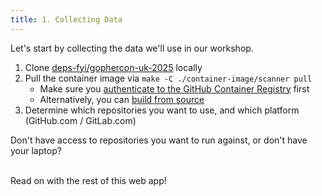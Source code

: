 ```yaml
---
title: 1. Collecting Data
---
```

Let's start by collecting the data we'll use in our workshop.

1. Clone [deps-fyi/gophercon-uk-2025](https://github.com/deps-fyi/gophercon-uk-2025) locally
1. Pull the container image via `make -C ./container-image/scanner pull`
    - Make sure you [authenticate to the GitHub Container Registry](https://docs.github.com/en/packages/working-with-a-github-packages-registry/working-with-the-container-registry) first
    - Alternatively, you can [build from source](https://github.com/deps-fyi/gophercon-uk-2025#building-from-source)
1. Determine which repositories you want to use, and which platform (GitHub.com / GitLab.com)

<Alert status=info>
Don't have access to repositories you want to run against, or don't have your laptop?

<br>

<br>

Read on with the rest of this web app!
</Alert>
